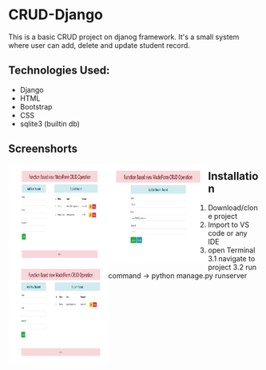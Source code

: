 # CRUD-Django
This is a basic CRUD project on djanog framework. It's a small system where user can add, delete and update student record.

## Technologies Used:
* Django
* HTML
* Bootstrap
* CSS
* sqlite3 (builtin db)

## Screenshorts
<img align="left" src="https://github.com/ZisanAalam/CRUD-Django/blob/main/screenshorts/image1.PNG" width="200" height="200" />
<img align="left" src="https://github.com/ZisanAalam/CRUD-Django/blob/main/screenshorts/image2.PNG" width="200" height="200" />
<img align="left" src="https://github.com/ZisanAalam/CRUD-Django/blob/main/screenshorts/image3.PNG" width="200" height="200" />


## Installation
1. Download/clone project
2. Import to VS code or any IDE
3. open Terminal
  3.1 navigate to project
  3.2 run command -> python manage.py runserver

